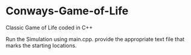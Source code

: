 # Conways-Game-of-Life
Classic Game of Life coded in C++

Run the Simulation using main.cpp. provide the appropriate text file that marks the starting locations.
